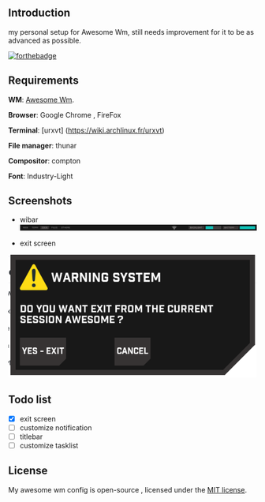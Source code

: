 ## Introduction

my personal setup for Awesome Wm, still needs improvement for it to be as advanced as possible.

[![forthebadge](https://forthebadge.com/images/badges/built-with-love.svg)](https://forthebadge.com)

## Requirements
**WM**: [Awesome Wm](https://awesomewm.org/).

**Browser**: Google Chrome , FireFox

**Terminal**: [urxvt] (https://wiki.archlinux.fr/urxvt)

**File manager**: thunar

**Compositor**: compton

**Font**:  Industry-Light

## Screenshots
- wibar
![wibar](screenshots/wibar.png)

- exit screen
<img src="screenshots/exit_screen.png" alt="exit_screen"/>

## Todo list
- [x] exit screen 
- [ ] customize notification 
- [ ] titlebar
- [ ] customize tasklist

## License

My awesome wm config is open-source , licensed under the [MIT license](https://opensource.org/licenses/MIT).